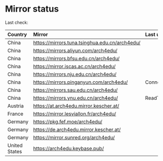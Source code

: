 <script src="./time.js"></script>
# Mirror status
Last check: <script type="text/javascript">localize(1671798913.0612977);</script>

|Country|Mirror|Last update|
|:------|:-----|:----------|
|China|https://mirrors.tuna.tsinghua.edu.cn/arch4edu/|<script type="text/javascript">localize(1671777428);</script>|
|China|https://mirrors.aliyun.com/arch4edu/|<script type="text/javascript">localize(1671734141);</script>|
|China|https://mirrors.bfsu.edu.cn/arch4edu/|<script type="text/javascript">localize(1671777428);</script>|
|China|https://mirror.iscas.ac.cn/arch4edu/|<script type="text/javascript">localize(1671777428);</script>|
|China|https://mirrors.nju.edu.cn/arch4edu/|<script type="text/javascript">localize(1671691002);</script>|
|China|https://mirrors.pinganyun.com/arch4edu/|ConnectTimeout|
|China|https://mirrors.sau.edu.cn/arch4edu/|<script type="text/javascript">localize(1671258899);</script>|
|China|https://mirrors.ynu.edu.cn/arch4edu/|ReadTimeout|
|Austria|https://at.arch4edu.mirror.kescher.at/|<script type="text/javascript">localize(1671777428);</script>|
|France|https://mirror.lesviallon.fr/arch4edu/|<script type="text/javascript">localize(1671777428);</script>|
|Germany|https://pkg.fef.moe/arch4edu/|<script type="text/javascript">localize(1671777428);</script>|
|Germany|https://de.arch4edu.mirror.kescher.at/|<script type="text/javascript">localize(1671777428);</script>|
|Germany|https://mirror.sunred.org/arch4edu/|<script type="text/javascript">localize(1671777428);</script>|
|United States|https://arch4edu.keybase.pub/|<script type="text/javascript">localize(1671734141);</script>|

<script src="./tablefilter/tablefilter.js"></script>
<script src="./table.js"></script>